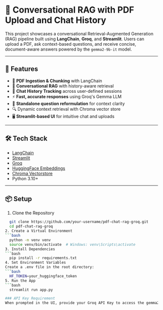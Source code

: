 # 🧠 Conversational RAG with PDF Upload and Chat History

This project showcases a conversational Retrieval-Augmented Generation (RAG) pipeline built using **LangChain**, **Groq**, and **Streamlit**. Users can upload a PDF, ask context-based questions, and receive concise, document-aware answers powered by the `gemma2-9b-it` model.

---

## 🚀 Features

- 📄 **PDF Ingestion & Chunking** with LangChain
- 🤖 **Conversational RAG** with history-aware retrieval
- 💬 **Chat History Tracking** across user-defined sessions
- ⚡ **Fast, accurate responses** using Groq's Gemma LLM
- 🧠 **Standalone question reformulation** for context clarity
- 🔍 Dynamic context retrieval with Chroma vector store
- 🖥️ **Streamlit-based UI** for intuitive chat and uploads

---

## 🛠️ Tech Stack

- [LangChain](https://www.langchain.com/)
- [Streamlit](https://streamlit.io/)
- [Groq](https://console.groq.com/)
- [HuggingFace Embeddings](https://huggingface.co/sentence-transformers/all-MiniLM-L6-v2)
- [Chroma Vectorstore](https://www.trychroma.com/)
- Python 3.10+

---

## 📦 Setup

1. Clone the Repository
  ```bash
    git clone https://github.com/your-username/pdf-chat-rag-groq.git
    cd pdf-chat-rag-groq
2. Create a Virtual Environment
  ```bash
    python -m venv venv
    source venv/bin/activate  # Windows: venv\Scripts\activate
3. Install Dependencies
  ```bash
    pip install -r requirements.txt
4. Set Environment Variables
Create a .env file in the root directory:
  ```bash
    HF_TOKEN=your_huggingface_token
5. Run the App
  ```bash
    streamlit run app.py

### API Key Requirement
When prompted in the UI, provide your Groq API Key to access the gemma2-9b-it LLM.
